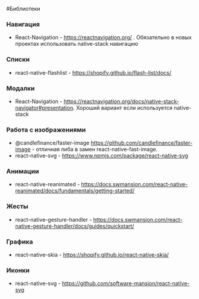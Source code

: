 #Библиотеки
### Навигация
- React-Navigation - https://reactnavigation.org/ . Обязательно в новых проектах использовать native-stack навигацию
### Списки
- react-native-flashlist - https://shopify.github.io/flash-list/docs/
### Модалки
-  React-Navigation - https://reactnavigation.org/docs/native-stack-navigator#presentation. Хороший вариант если используется native-stack
### Работа с изображениями
 - @candlefinance/faster-image https://github.com/candlefinance/faster-image - отличная либа в замен react-native-fast-image. 
 - react-native-svg - https://www.npmjs.com/package/react-native-svg
### Анимации
- react-native-reanimated - https://docs.swmansion.com/react-native-reanimated/docs/fundamentals/getting-started/
### Жесты
- react-native-gesture-handler - https://docs.swmansion.com/react-native-gesture-handler/docs/guides/quickstart/
### Графика
- react-native-skia - https://shopify.github.io/react-native-skia/
### Иконки
- react-native-svg - https://github.com/software-mansion/react-native-svg

